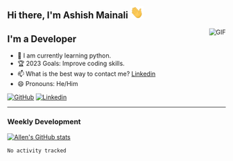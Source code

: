 ## Hi there, I'm Ashish Mainali <img width="30px" src="https://github.com/SatYu26/SatYu26/raw/master/Assets/Hi.gif" />

<img align="right" alt="GIF" height="160px" src="https://octodex.github.com/images/maxtocat.gif" />


## I'm a Developer


- 🌱 I am currently learning python.
- 🏆 2023 Goals: Improve coding skills.
- 📫 What is the best way to contact me? [Linkedin](https://www.linkedin.com/in/mainaliashish/)
- 😄 Pronouns: He/Him

[![GitHub](https://img.shields.io/badge/Github-100000?style=for-the-badge&logo=github&logoColor=white)](https://github.com/mainaliashish)
[![Linkedin](https://img.shields.io/badge/Linkedin-0077B5?style=for-the-badge&logo=linkedin&logoColor=white)](https://www.linkedin.com/in/mainaliashish/)


---
### Weekly Development 
[![Allen's GitHub stats](https://github-readme-stats.vercel.app/api?username=mainaliashish)](https://github.com/anuraghazra/github-readme-stats)

<!--START_SECTION:waka-->

```text
No activity tracked
```

<!--END_SECTION:waka-->


